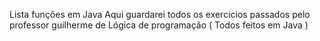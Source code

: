 Lista funções em Java
Aqui guardarei todos os exercicios passados pelo professor guilherme de Lógica de programação ( Todos feitos em Java )
